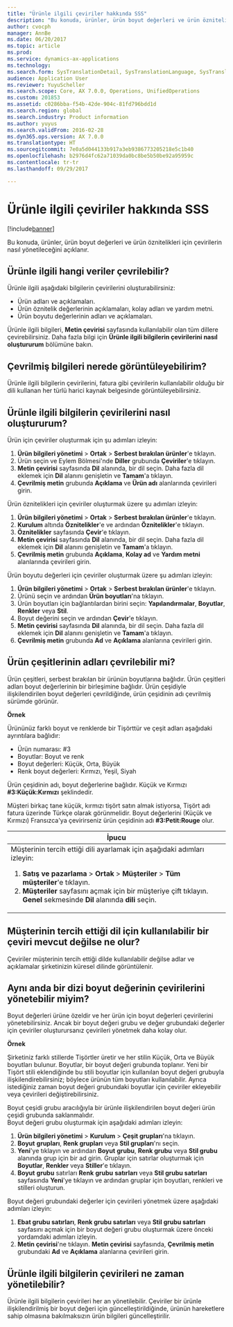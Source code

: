 ```yaml
---
title: "Ürünle ilgili çeviriler hakkında SSS"
description: "Bu konuda, ürünler, ürün boyut değerleri ve ürün öznitelikleri için çevirilerin nasıl yönetileceğini açıklanır."
author: cvocph
manager: AnnBe
ms.date: 06/20/2017
ms.topic: article
ms.prod: 
ms.service: dynamics-ax-applications
ms.technology: 
ms.search.form: SysTranslationDetail, SysTranslationLanguage, SysTranslationList
audience: Application User
ms.reviewer: YuyuScheller
ms.search.scope: Core, AX 7.0.0, Operations, UnifiedOperations
ms.custom: 201853
ms.assetid: c0286bba-f54b-42de-904c-81fd796bdd1d
ms.search.region: global
ms.search.industry: Product information
ms.author: yuyus
ms.search.validFrom: 2016-02-28
ms.dyn365.ops.version: AX 7.0.0
ms.translationtype: HT
ms.sourcegitcommit: 7e0a5d044133b917a3eb9386773205218e5c1b40
ms.openlocfilehash: b2976d4fc62a71039da0bc8be5b50be92a95959c
ms.contentlocale: tr-tr
ms.lasthandoff: 09/29/2017

---
```


# <a name="product-related-translations-faq"></a>Ürünle ilgili çeviriler hakkında SSS

[!include[banner](../includes/banner.md)]


Bu konuda, ürünler, ürün boyut değerleri ve ürün öznitelikleri için çevirilerin nasıl yönetileceğini açıklanır. 

<a name="what-product-related-data-can-be-translated"></a>Ürünle ilgili hangi veriler çevrilebilir?
--------------------------------------------

Ürünle ilgili aşağıdaki bilgilerin çevirilerini oluşturabilirsiniz:
-   Ürün adları ve açıklamaları.
-   Ürün öznitelik değerlerinin açıklamaları, kolay adları ve yardım metni.
-   Ürün boyutu değerlerinin adları ve açıklamaları.

Ürünle ilgili bilgileri, **Metin çevirisi** sayfasında kullanılabilir olan tüm dillere çevirebilirsiniz. Daha fazla bilgi için **Ürünle ilgili bilgilerin çevirilerini nasıl oluştururum** bölümüne bakın.

## <a name="where-can-i-view-the-translated-information"></a>Çevrilmiş bilgileri nerede görüntüleyebilirim?
Ürünle ilgili bilgilerin çevirilerini, fatura gibi çevirilerin kullanılabilir olduğu bir dili kullanan her türlü harici kaynak belgesinde görüntüleyebilirsiniz.

## <a name="how-do-i-create-translations-for-productrelated-information"></a>Ürünle ilgili bilgilerin çevirilerini nasıl oluştururum?
Ürün için çeviriler oluşturmak için şu adımları izleyin:
1.  **Ürün bilgileri yönetimi** &gt; **Ortak** &gt; **Serbest bırakılan ürünler**'e tıklayın.
2.  Ürün seçin ve Eylem Bölmesi'nde **Diller** grubunda **Çeviriler**'e tıklayın.
3.  **Metin çevirisi** sayfasında **Dil** alanında, bir dil seçin. Daha fazla dil eklemek için **Dil** alanını genişletin ve **Tamam**'a tıklayın.
4.  **Çevrilmiş metin** grubunda **Açıklama** ve **Ürün adı** alanlarında çevirileri girin.

Ürün öznitelikleri için çeviriler oluşturmak üzere şu adımları izleyin:
1.  **Ürün bilgileri yönetimi** &gt; **Ortak** &gt; **Serbest bırakılan ürünler**'e tıklayın.
2.  **Kurulum** altında **Öznitelikler**'e ve ardından **Öznitelikler**'e tıklayın.
3.  **Öznitelikler** sayfasında **Çevir**'e tıklayın.
4.  **Metin çevirisi** sayfasında **Dil** alanında, bir dil seçin. Daha fazla dil eklemek için **Dil** alanını genişletin ve **Tamam**'a tıklayın.
5.  **Çevrilmiş metin** grubunda **Açıklama**, **Kolay ad** ve **Yardım metni** alanlarında çevirileri girin.

Ürün boyutu değerleri için çeviriler oluşturmak üzere şu adımları izleyin:
1.  **Ürün bilgileri yönetimi** &gt; **Ortak** &gt; **Serbest bırakılan ürünler**'e tıklayın.
2.  Ürünü seçin ve ardından **Ürün boyutları**'na tıklayın.
3.  Ürün boyutları için bağlantılardan birini seçin: **Yapılandırmalar**, **Boyutlar**, **Renkler** veya **Stil**.
4.  Boyut değerini seçin ve ardından **Çevir**'e tıklayın.
5.  **Metin çevirisi** sayfasında **Dil** alanında, bir dil seçin. Daha fazla dil eklemek için **Dil** alanını genişletin ve **Tamam**'a tıklayın.
6.  **Çevrilmiş metin** grubunda **Ad** ve **Açıklama** alanlarına çevirileri girin.

## <a name="can-the-names-of-product-variants-be-translated"></a>Ürün çeşitlerinin adları çevrilebilir mi?
Ürün çeşitleri, serbest bırakılan bir ürünün boyutlarına bağlıdır. Ürün çeşitleri adları boyut değerlerinin bir birleşimine bağlıdır. Ürün çeşidiyle ilişkilendirilen boyut değerleri çevrildiğinde, ürün çeşidinin adı çevrilmiş sürümde görünür.  

**Örnek**  

Ürününüz farklı boyut ve renklerde bir Tişörttür ve çeşit adları aşağıdaki ayrıntılara bağlıdır:
-   Ürün numarası: \#3
-   Boyutlar: Boyut ve renk
-   Boyut değerleri: Küçük, Orta, Büyük
-   Renk boyut değerleri: Kırmızı, Yeşil, Siyah

Ürün çeşidinin adı, boyut değerlerine bağlıdır. Küçük ve Kırmızı **\#3:Küçük:Kırmızı** şeklindedir.  

Müşteri birkaç tane küçük, kırmızı tişört satın almak istiyorsa, Tişört adı fatura üzerinde Türkçe olarak görünmelidir. Boyut değerlerini (Küçük ve Kırmızı) Fransızca'ya çevirirseniz ürün çeşidinin adı **\#3:Petit:Rouge** olur.
<table>
<colgroup>
<col width="100%" />
</colgroup>
<thead>
<tr class="header">
<th><strong>İpucu</strong></th>
</tr>
</thead>
<tbody>
<tr class="odd">
<td>Müşterinin tercih ettiği dili ayarlamak için aşağıdaki adımları izleyin:
<ol>  
<li><strong>Satış ve pazarlama</strong> &gt; <strong>Ortak</strong> &gt; <strong>Müşteriler</strong> &gt; <strong>Tüm</strong> <strong>müşteriler</strong>'e tıklayın.</li>
<li><strong>Müşteriler</strong> sayfasını açmak için bir müşteriye çift tıklayın. <strong>Genel</strong> sekmesinde <strong>Dil</strong> alanında <strong>dili</strong> seçin.</li>
</ol></td>
</tr>
</tbody>
</table>

## <a name="what-happens-if-a-customer-has-a-preferred-language-for-which-no-translations-are-available"></a>Müşterinin tercih ettiği dil için kullanılabilir bir çeviri mevcut değilse ne olur?
Çeviriler müşterinin tercih ettiği dilde kullanılabilir değilse adlar ve açıklamalar şirketinizin küresel dilinde görüntülenir.

## <a name="can-i-manage-translations-for-a-series-of-dimension-values-at-the-same-time"></a>Aynı anda bir dizi boyut değerinin çevirilerini yönetebilir miyim?
Boyut değerleri ürüne özeldir ve her ürün için boyut değerleri çevirilerini yönetebilirsiniz. Ancak bir boyut değeri grubu ve değer grubundaki değerler için çeviriler oluşturursanız çevirileri yönetmek daha kolay olur.   

**Örnek**  

Şirketiniz farklı stillerde Tişörtler üretir ve her stilin Küçük, Orta ve Büyük boyutları bulunur. Boyutlar, bir boyut değeri grubunda toplanır. Yeni bir Tişört stili eklendiğinde bu stili boyutlar için kullanılan boyut değeri grubuyla ilişkilendirebilirsiniz; böylece ürünün tüm boyutları kullanılabilir. Ayrıca istediğiniz zaman boyut değeri grubundaki boyutlar için çeviriler ekleyebilir veya çevirileri değiştirebilirsiniz.  

Boyut çeşidi grubu aracılığıyla bir ürünle ilişkilendirilen boyut değeri ürün çeşidi grubunda saklanmalıdır.   
Boyut değeri grubu oluşturmak için aşağıdaki adımları izleyin:
1.  **Ürün bilgileri yönetimi** &gt; **Kurulum** &gt; **Çeşit grupları**'na tıklayın.
2.  **Boyut** **grupları**, **Renk grupları** veya **Stil grupları**'nı seçin.
3.  **Yeni**'ye tıklayın ve ardından **Boyut** **grubu**, **Renk grubu** veya **Stil grubu** alanında grup için bir ad girin. Gruplar için satırlar oluşturmak için **Boyutlar**, **Renkler** veya **Stiller**'e tıklayın.
4.  **Boyut** **grubu** satırları **Renk** **grubu** **satırları** veya **Stil grubu satırları** sayfasında **Yeni**'ye tıklayın ve ardından gruplar için boyutları, renkleri ve stilleri oluşturun.

Boyut değeri grubundaki değerler için çevirileri yönetmek üzere aşağıdaki adımları izleyin:
1.  **Ebat grubu satırları**, **Renk grubu satırları** veya **Stil grubu satırları** sayfasını açmak için bir boyut değeri grubu oluşturmak üzere önceki yordamdaki adımları izleyin.
2.  **Metin çevirisi**'ne tıklayın. **Metin çevirisi** sayfasında, **Çevrilmiş metin** grubundaki **Ad** ve **Açıklama** alanlarına çevirileri girin.

## <a name="when-can-translations-of-productrelated-information-be-managed"></a>Ürünle ilgili bilgilerin çevirileri ne zaman yönetilebilir?
Ürünle ilgili bilgilerin çevirileri her an yönetilebilir. Çeviriler bir ürünle ilişkilendirilmiş bir boyut değeri için güncelleştirildiğinde, ürünün hareketlere sahip olmasına bakılmaksızın ürün bilgileri güncelleştirilir.







